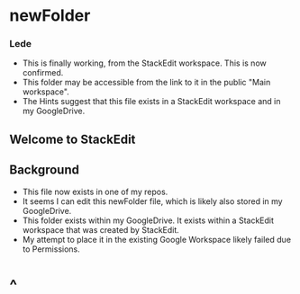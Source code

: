 # newFolder

### Lede
* This is finally working, from the StackEdit workspace.  This is now confirmed.
* This folder may be accessible from the link to it in the public "Main workspace".
* The Hints suggest that this file exists in a StackEdit workspace and in my GoogleDrive.

## Welcome to StackEdit

## Background

* This file now exists in one of my repos.
* It seems I can edit this newFolder file, which is likely also stored in my GoogleDrive.
* This folder exists within my GoogleDrive.  It exists within a StackEdit workspace that was created by StackEdit.
* My attempt to place it in the existing Google Workspace likely failed due to Permissions.

# ^


<!--stackedit_data:
eyJoaXN0b3J5IjpbMzQxMTU3MzI2LC0yNzY2MzI5NSwtMjA2OD
ExNTEzNSwtMTU5MzY5MDAwNCwxNTczNDkzODcyXX0=
-->